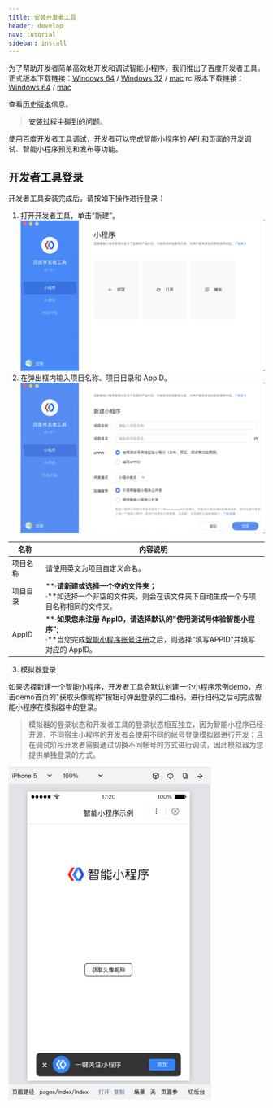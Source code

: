```yaml
---
title: 安装开发者工具
header: develop
nav: tutorial
sidebar: install
---
```

为了帮助开发者简单高效地开发和调试智能小程序，我们推出了百度开发者工具。
正式版本下载链接：[Windows 64](http://smartprogram.baidu.com/mappconsole/api/devDownload?system=windows&type=online) / [Windows 32](http://smartprogram.baidu.com/mappconsole/api/devDownload?system=windows32&type=online) / [mac](http://smartprogram.baidu.com/mappconsole/api/devDownload?system=mac&type=online)
rc 版本下载链接：[Windows 64](http://smartprogram.baidu.com/mappconsole/api/devDownload?system=windows&type=rc) / [mac](http://smartprogram.baidu.com/mappconsole/api/devDownload?system=mac&type=rc)

查看<a href="https://smartprogram.baidu.com/docs/develop/devtools/history/">历史版本</a>信息。

> <a href="https://smartprogram.baidu.com/docs/develop/faq/frequently/#工具">安装过程中碰到的问题</a>。

使用百度开发者工具调试，开发者可以完成智能小程序的 API 和页面的开发调试、智能小程序预览和发布等功能。

## 开发者工具登录

开发者工具安装完成后，请按如下操作进行登录：
1. 打开开发者工具，单击“新建”。
 ![图片](../../../img/tool/tool3.png)
2. 在弹出框内输入项目名称、项目目录和 AppID。
 ![图片](../../../img/tool/tool1.png)

|名称|内容说明|
|--|--|
|项目名称|请使用英文为项目自定义命名。|
|项目目录|**·**请新建或选择一个空的文件夹；<br>**·**如选择一个非空的文件夹，则会在该文件夹下自动生成一个与项目名称相同的文件夹。|
|AppID|**·**如果您未注册 AppID，请选择默认的"使用测试号体验智能小程序";<br>**·**当您完成<a href="https://smartprogram.baidu.com/docs/introduction/register/">智能小程序账号注册</a>之后，则选择"填写APPID"并填写对应的 AppID。|

3. 模拟器登录

如果选择新建一个智能小程序，开发者工具会默认创建一个小程序示例demo，点击demo首页的"获取头像昵称"按钮可弹出登录的二维码，进行扫码之后可完成智能小程序在模拟器中的登录。
> 模拟器的登录状态和开发者工具的登录状态相互独立，因为智能小程序已经开源，不同宿主小程序的开发者会使用不同的帐号登录模拟器进行开发；且在调试阶段开发者需要通过切换不同帐号的方式进行调试，因此模拟器为您提供单独登录的方式。

 ![图片](../../../img/tool/tool5.png)
